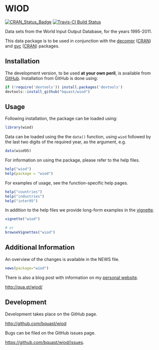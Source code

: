 # WIOD
[![CRAN_Status_Badge](http://www.r-pkg.org/badges/version/wiod)](http://cran.r-project.org/web/packages/wiod)
[![Travis-CI Build Status](https://travis-ci.org/bquast/wiod.svg?branch=master)](https://travis-ci.org/bquast/wiod)

Data sets from the World Input Output Database, for the years 1995-2011.

This data package is to be used in conjunction with the [decompr](http://qua.st/decompr) ([CRAN](http://cran.r-project.org/package=decompr)) and [gvc](http://qua.st/gvc) ([CRAN](http://cran.r-project.org/package=gvc)) packages.


Installation
--------------
The development version, to be used **at your own peril**, is available from [GitHub](https://github.com/bquast/gvc).
Installation from GitHub is done using:

```r
if (!require('devtools')) install.packages('devtools')
devtools::install_github("bquast/wiod")
```


Usage
----------
Following installation, the package can be loaded using:

```r
library(wiod)
```

Data can be loaded using the the `data()` function, using `wiod` followed by the last two digits of the required year, as the argument, e.g.

```r
data(wiod95)
```

For information on using the package, please refer to the help files.

```r
help("wiod")
help(package = "wiod")
```
    
For examples of usage, see the function-specific help pages.


```r
help("countries")
help("industries")
help("inter95")
```

In addition to the help files we provide long-form examples in the [vignette](http://cran.r-project.org/web/packages/wiod/vignettes/wiod.html).

```r
vignette("wiod")

# or
browseVignettes("wiod")
```


Additional Information
-----------------------
An overview of the changes is available in the NEWS file.

```r
news(package="wiod")
```

There is also a blog post with information on my [personal website](http://qua.st/).

http://qua.st/wiod/


Development
-------------
Development takes place on the GitHub page.

http://github.com/bquast/wiod

Bugs can be filed on the GitHub issues page.

https://github.com/bquast/wiod/issues.

